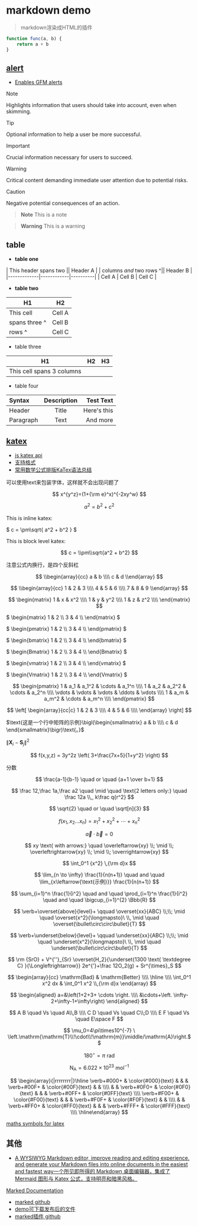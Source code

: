 # markdown demo
> markdown渲染成HTML的插件


```js
function func(a, b) {
    return a + b
}
```


## [alert](https://github.com/bent10/marked-extensions/tree/main/packages/alert)
- [Enables GFM alerts](https://github.com/orgs/community/discussions/16925)

> [!NOTE]  
> Highlights information that users should take into account, even when skimming.

> [!TIP]
> Optional information to help a user be more successful.

> [!IMPORTANT]  
> Crucial information necessary for users to succeed.

> [!WARNING]  
> Critical content demanding immediate user attention due to potential risks.

> [!CAUTION]
> Negative potential consequences of an action.

> **Note**
> This is a note

> **Warning**
> This is a warning

## table

- **table one**

| This header spans two   || Header A |
| columns *and* two rows ^|| Header B |
|-------------|------------|----------|
| Cell A      | Cell B     | Cell C   |

- **table two**

| H1           | H2      |
|--------------|---------|
| This cell    | Cell A  |
| spans three ^| Cell B  |
| rows        ^| Cell C  |

- table three

| H1      | H2      | H3      |
|---------|---------|---------|
| This cell spans 3 columns |||

- table four

| Syntax      | Description | Test Text     |
| :---        |    :----:   |          ---: |
| Header      | Title       | Here's this   |
| Paragraph   | Text        | And more      |

## [katex](https://katex.org/)

- [js katex api ](https://katex.org/docs/api)
- [支持格式](https://katex.org/docs/support_table)
- [常用数学公式排版KaTex语法总结](https://kissingfire123.github.io/2022/02/18_%E6%95%B0%E5%AD%A6%E5%85%AC%E5%BC%8Fkatex%E5%B8%B8%E7%94%A8%E8%AF%AD%E6%B3%95%E6%80%BB%E7%BB%93/)

可以使用text来包装字体，这样就不会出现问题了

$$ x^{y^z}=(1+{\rm e}^x)^{-2xy^w} $$

$$
a^2=b^2+c^2
$$

This is inline katex: 

$ c = \\pm\\sqrt{ a^2 + b^2 } $

This is block level katex:

$$
c = \\pm\\sqrt{a^2 + b^2}
$$

注意公式内换行，是四个反斜杠

$$
\\begin{array}{cc}
   a & b \\\\
   c & d
\\end{array}
$$

$$
\\begin{array}{cc}
1 & 2 & 3 \\\\
4 & 5 & 6 \\\\
7 & 8 & 9 
\\end{array}
$$

$$
\begin{matrix}
    1 & x & x^2 \\\\
    1 & y & y^2 \\\\
    1 & z & z^2 \\\\
\end{matrix}
$$

$ \begin{matrix} 1 & 2 \\\\ 3 & 4 \\\\ \end{matrix} $

$ \begin{pmatrix} 1 & 2 \\\\ 3 & 4 \\\\ \end{pmatrix} $

$ \begin{bmatrix} 1 & 2 \\\\ 3 & 4 \\\\ \end{bmatrix} $

$ \begin{Bmatrix} 1 & 2 \\\\ 3 & 4 \\\\ \end{Bmatrix} $

$ \begin{vmatrix} 1 & 2 \\\\ 3 & 4 \\\\ \end{vmatrix} $

$ \begin{Vmatrix} 1 & 2 \\\\ 3 & 4 \\\\ \end{Vmatrix} $

$$
\begin{pmatrix}
    1 & a_1 & a_1^2 & \cdots & a_1^n \\\\
    1 & a_2 & a_2^2 & \cdots & a_2^n \\\\
    \vdots & \vdots & \vdots & \ddots & \vdots \\\\
    1 & a_m & a_m^2 & \cdots & a_m^n \\\\
\end{pmatrix}
$$

$$
\left[
    \begin{array}{cc|c}
        1 & 2 & 3 \\\\
        4 & 5 & 6 \\\\
    \end{array}
\right]
$$

 $\text{这是一个行中矩阵的示例}\bigl(\begin{smallmatrix} a & b \\\\ c & d \end{smallmatrix}\bigr)\text{。}$

$\lVert \boldsymbol{X}_i - \boldsymbol{S}_j \rVert^2$

$$ f(x,y,z) = 3y^2z \left( 3+\frac{7x+5}{1+y^2} \right) $$

<!-- 积分公式会导致正则规则不匹配 -->

分数

$$ \frac{a-1}{b-1} \quad or \quad {a+1 \over b+1} $$

$$ \frac 12,\frac 1a,\frac a2 \quad \mid \quad \text{2 letters only:} \quad \frac 12a \\,, k\frac q{r^2} $$

$$ \sqrt{2} \quad or \quad \sqrt[n]{3} $$

$$ f(x_1,x_2  \ldots x_n) = x_1^2 + x_2^2 + \cdots + x_n^2 $$

$$ \vec{a} \cdot \vec{b}=0 $$

$$ xy \text{ with arrows:} \quad \overleftarrow{xy} \\; \mid \\; \overleftrightarrow{xy} \\; \mid \\; \overrightarrow{xy} $$

$$ \int_0^1 {x^2} \,{\rm d}x $$

$$ \lim_{n \to \infty} \frac{1}{n(n+1)} \quad and \quad \lim_{x\leftarrow{\text{示例}}} \frac{1}{n(n+1)} $$

$$ \sum_{i=1}^n \frac{1}{i^2} \quad and \quad \prod_{i=1}^n \frac{1}{i^2} \quad and \quad \bigcup_{i=1}^{2} \Bbb{R} $$

$$ \verb+\overset{above}{level}+ \qquad \overset{xx}{ABC} \\;\\; \mid \quad \overset{x^2}{\longmapsto}\ \\, \mid \quad \overset{\bullet\circ\circ\bullet}{T} $$

$$ \verb+\underset{below}{level}+ \qquad \underset{xx}{ABC} \\;\\; \mid \quad \underset{x^2}{\longmapsto}\ \\, \mid \quad \underset{\bullet\circ\circ\bullet}{T} $$

$$ \rm {SrO} + V^{''}_{Sr} \overset{H_2}{\underset{1300 \text{ \textdegree C} }{\Longleftrightarrow}} 2e^{'}+\frac 12O_2(g) + Sr^{\times}_S $$

$$
\begin{array}{cc}
    \mathrm{Bad} & \mathrm{Better} \\\\
    \hline \\\\
    \int_0^1 x^2 dx & \int_0^1 x^2  \\,{\rm d}x
\end{array}
$$

<!-- $$f\left( \left[  \frac{ 1+\left\\{x,y\right\\} }{ \left( \frac xy + \frac yx \right) (u+1) }+a\right]^{3/2} \right)\tag {\text{行标}}$$ -->

$$
\begin{aligned}
    a=&\left(1+2+3+ \cdots \right. \\\\
      &\cdots+\left. \infty-2+\infty-1+\infty\right)
\end{aligned}
$$

<!-- $$ f(n)= \begin{cases} n/2, & \text {if $n$ is even} \\\\ 3n+1, & \text{if $n$ is odd} \end{cases} $$ -->

$$
A B \quad Vs \quad A\\,B  \\\\
C D \quad Vs \quad C\\;D   \\\\
E F \quad Vs \quad E\space F 
$$

$$ \mu_0=4\pi\times10^{-7} \ \left.\mathrm{\mathrm{T}\\!\cdot\\!\mathrm{m}}\middle/\mathrm{A}\right.$$  

$$ 180^\circ=\pi \ \mathrm{rad} $$  

$$ \mathrm{N_A} = 6.022\times10^{23} \ \mathrm{mol}^{-1}$$

$$
\begin{array}{|rrrrrrrr|}\hline
    \verb+#000+ & \color{#000}{text} & & &
    \verb+#00F+ & \color{#00F}{text} & & \\\\
    & & \verb+#0F0+ & \color{#0F0}{text} &
    & & \verb+#0FF+ & \color{#0FF}{text} \\\\
    \verb+#F00+ & \color{#F00}{text} & & &
    \verb+#F0F+ & \color{#F0F}{text} & & \\\\
    & & \verb+#FF0+ & \color{#FF0}{text} &
    & & \verb+#FFF+ & \color{#FFF}{text} \\\\
\hline\end{array}
$$

[maths symbols for latex](https://mirrors.jlu.edu.cn/CTAN/info/symbols/math/maths-symbols.pdf)


## 其他

- [A WYSIWYG Markdown editor, improve reading and editing experience. and generate your Markdown files into online documents in the easiest and fastest way一个所见即所得的 Markdown 桌面编辑器，集成了 Mermaid 图形与 Katex 公式，支持明亮和暗黑风格。](https://github.com/1943time/bluestone)

[Marked Documentation](https://marked.js.org/)

- [marked github](https://github.com/markedjs/marked)
- [demo可下载发布后的文件](https://marked.js.org/demo/)
- [marked插件 github](https://github.com/bent10/marked-extensions)